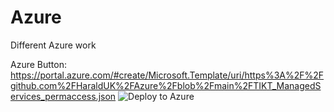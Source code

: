 # Azure
Different Azure work

Azure Button: https://portal.azure.com/#create/Microsoft.Template/uri/https%3A%2F%2Fgithub.com%2FHaraldUK%2FAzure%2Fblob%2Fmain%2FTIKT_ManagedServices_permaccess.json
![Deploy to Azure](https://aka.ms/deploytoazurebutton)
